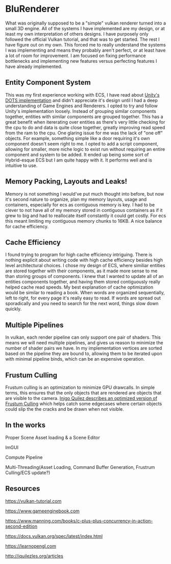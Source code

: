 # BluRenderer
What was originally supposed to be a "simple" vulkan renderer turned into a small 3D engine. All of the systems I have implemented are my design, or at least my own interpretation of others designs. I have purposely only followed the official Vulkan tutorial, and that was to get started. The rest I have figure out on my own. This forced me to really understand the systems I was implementing and means they probably aren't perfect, or at least have a lot of room for improvement. I am focused on fixing performance bottlenecks and implementing new features versus perfecting features I have already implemented.
 
## Entity Component System 
This was my first experience working with ECS, I have read about [Unity's DOTS implementation](https://unity.com/dots) and didn't appreciate it's design until I had a deep understanding of Game Engines and Renderers.
I opted to try and follow Unity's implementation loosely. Instead of grouping similar components together, entities with similar components are grouped together. This has a great benefit when itererating over entities as there's very little checking for the cpu to do and data is quite close together, greatly improving read speed from the ram to the cpu. One glaring issue for me was the lack of "one off" objects. For example, something simple like a door requiring it's own component doesn't seem right to me. I opted to add a script component, allowing for smaller, more niche logic to exist run without requiring an entire component and system to be added. It ended up being some sort of Hybrid-esque ECS but I am quite happy with it. It performs well and is intuitive to use.

## Memory Packing, Layouts and Leaks! 
Memory is not something I would've put much thought into before, but now it's second nature to organize, plan my memory layouts, usage and containers, especially for ecs as contiguous memory is key. I had to be clever to not have all of my memory stored in contiguous containers as if it grew to big and had to reallocate itself constantly it could get costly. For ecs this meant limiting my contiguous memory chunks to 16KB. A nice balance for cache efficiency.

## Cache Efficiency 
I found trying to program for high cache efficiency intriguing. There is nothing explicit about writing code with high cache efficiency besides high level architectural choices. I chose my design of ECS, where similiar entities are stored together with their components, as it made more sense to me than storing groups of components. I knew that I wanted to update all of an entities components together, and having them stored contiguously really helped cache read speeds. My best explanation of cache optimization would be similar to reading a book. When words are organized sequentially, left to right, for every page it's really easy to read. If words are spread out sporadically and you need to search for the next word, things slow down quickly. 

## Multiple Pipelines
In vulkan, each render pipeline can only support one pair of shaders. This means we will need multiple pipelines, and gives us reason to minimize the number of shader pairs we have. In my implementation vertices are sorted based on the pipeline they are bound to, allowing them to be iterated upon with minimal pipeline binds, which can be an expensive operation.

## Frustum Culling
Frustum culling is an optimization to minimize GPU drawcalls. In simple terms, this ensures that the only objects that are rendered are objects that are visible to the camera. [Inigo Quilez describes an optimized version of Frustum Culling](http://iquilezles.org/articles/frustumcorrect/) which helps catch some edgecases where certain objects could slip the the cracks and be drawn when not visible.

## In the works
Proper Scene Asset loading & a Scene Editor

ImGUI

Compute Pipeline

Multi-Threading(Asset Loading, Command Buffer Generation, Frustrum Culling/ECS update?)


## Resources
https://vulkan-tutorial.com

https://www.gameenginebook.com

https://www.manning.com/books/c-plus-plus-concurrency-in-action-second-edition

https://docs.vulkan.org/spec/latest/index.html

https://learnopengl.com

http://iquilezles.org/articles
